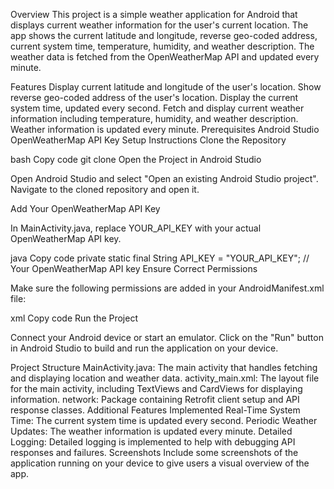 Overview
This project is a simple weather application for Android that displays current weather information for the user's current location. The app shows the current latitude and longitude, reverse geo-coded address, current system time, temperature, humidity, and weather description. The weather data is fetched from the OpenWeatherMap API and updated every minute.

Features
Display current latitude and longitude of the user's location.
Show reverse geo-coded address of the user's location.
Display the current system time, updated every second.
Fetch and display current weather information including temperature, humidity, and weather description.
Weather information is updated every minute.
Prerequisites
Android Studio
OpenWeatherMap API Key
Setup Instructions
Clone the Repository

bash
Copy code
git clone <repository-url>
Open the Project in Android Studio

Open Android Studio and select "Open an existing Android Studio project". Navigate to the cloned repository and open it.

Add Your OpenWeatherMap API Key

In MainActivity.java, replace YOUR_API_KEY with your actual OpenWeatherMap API key.

java
Copy code
private static final String API_KEY = "YOUR_API_KEY"; // Your OpenWeatherMap API key
Ensure Correct Permissions

Make sure the following permissions are added in your AndroidManifest.xml file:

xml
Copy code
<uses-permission android:name="android.permission.ACCESS_FINE_LOCATION"/>
<uses-permission android:name="android.permission.ACCESS_COARSE_LOCATION"/>
<uses-permission android:name="android.permission.INTERNET"/>
Run the Project

Connect your Android device or start an emulator. Click on the "Run" button in Android Studio to build and run the application on your device.

Project Structure
MainActivity.java: The main activity that handles fetching and displaying location and weather data.
activity_main.xml: The layout file for the main activity, including TextViews and CardViews for displaying information.
network: Package containing Retrofit client setup and API response classes.
Additional Features Implemented
Real-Time System Time: The current system time is updated every second.
Periodic Weather Updates: The weather information is updated every minute.
Detailed Logging: Detailed logging is implemented to help with debugging API responses and failures.
Screenshots
Include some screenshots of the application running on your device to give users a visual overview of the app.
